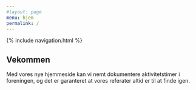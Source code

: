 ```yaml
---
#layout: page
menu: hjem
permalink: /
---
```



{% include navigation.html %}

## Vekommen

Med vores nye hjemmeside kan vi nemt dokumentere aktivitetstimer i foreningen, og det er garanteret at vores referater altid er til at finde igen.
